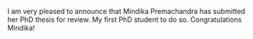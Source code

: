 I am very pleased to announce that Mindika Premachandra has submitted her PhD thesis for review. My first PhD student to do so. Congratulations Mindika!
